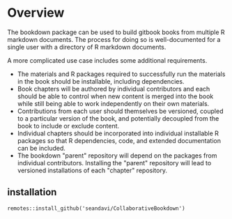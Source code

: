 # Overview

The bookdown package can be used to build gitbook books from
multiple R markdown documents. The process for doing so is well-documented for
a single user with a directory of R markdown documents. 

A more complicated use case includes some additional requirements.

- The materials and R packages required to successfully run the materials
in the book should be installable, including dependencies.
- Book chapters will be authored by individual contributors and each should
be able to control when new content is merged into the book while still
being able to work independently on their own materials.
- Contributions from each user should themselves be versioned, coupled to a
particular version of the book, and potentially decoupled from the book to 
include or exclude content.
- Individual chapters should be incorporated into individual installable
R packages so that R dependencies, code, and extended documentation can be included.
- The bookdown "parent" repository will depend on the packages from individual 
contributors. Installing the "parent" repository will lead to versioned installations
of each "chapter" repository.

## installation

```
remotes::install_github('seandavi/CollaborativeBookdown')
```



